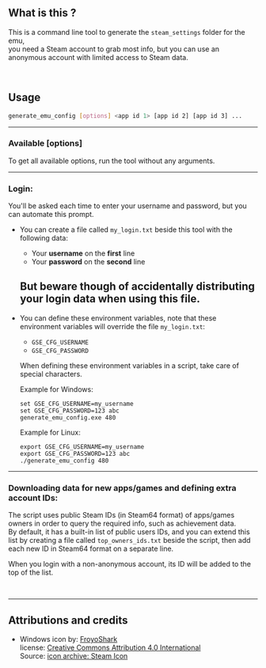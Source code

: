 ## What is this ?
This is a command line tool to generate the `steam_settings` folder for the emu,  
you need a Steam account to grab most info, but you can use an anonymous account with limited access to Steam data.  

<br/>

## Usage
```bash
generate_emu_config [options] <app id 1> [app id 2] [app id 3] ...
```  

---

### Available **\[options\]**
To get all available options, run the tool without any arguments.  

---

### Login:
You'll be asked each time to enter your username and password, but you can automate this prompt.  

* You can create a file called `my_login.txt` beside this tool with the following data:  
  - Your **username** on the **first** line
  - Your **password** on the **second** line  

  **But beware though of accidentally distributing your login data when using this file**.  
  ---  
* You can define these environment variables, note that these environment variables will override the file `my_login.txt`:  
  - `GSE_CFG_USERNAME`
  - `GSE_CFG_PASSWORD`  

  When defining these environment variables in a script, take care of special characters.  
  
  Example for Windows:
  ```shell
  set GSE_CFG_USERNAME=my_username
  set GSE_CFG_PASSWORD=123 abc
  generate_emu_config.exe 480
  ```

  Example for Linux:
  ```shell
  export GSE_CFG_USERNAME=my_username
  export GSE_CFG_PASSWORD=123 abc
  ./generate_emu_config 480
  ```

---

### Downloading data for new apps/games and defining extra account IDs:  
The script uses public Steam IDs (in Steam64 format) of apps/games owners in order to query the required info, such as achievement data.  
By default, it has a built-in list of public users IDs, and you can extend this list by creating a file called `top_owners_ids.txt` beside the script, then add each new ID in Steam64 format on a separate line.  

When you login with a non-anonymous account, its ID will be added to the top of the list.  

<br/>

---

## Attributions and credits

* Windows icon by: [FroyoShark](https://www.iconarchive.com/artist/froyoshark.html)  
  license: [Creative Commons Attribution 4.0 International](https://creativecommons.org/licenses/by/4.0/)  
  Source: [icon archive: Steam Icon](https://www.iconarchive.com/show/enkel-icons-by-froyoshark/Steam-icon.html)  
